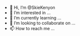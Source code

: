 - 👋 Hi, I’m @SkieKenyon
- 👀 I’m interested in ...
- 🌱 I’m currently learning ...
- 💞️ I’m looking to collaborate on ...
- 📫 How to reach me ...

<!---
SkieKenyon/SkieKenyon is a ✨ special ✨ repository because its `README.md` (this file) appears on your GitHub profile.
You can click the Preview link to take a look at your changes.
--->
